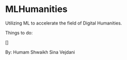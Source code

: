# MLHumanities
Utilizing ML to accelerate the field of Digital Humanities.

Things to do:

[]


By: 
Humam Shwaikh
Sina Vejdani